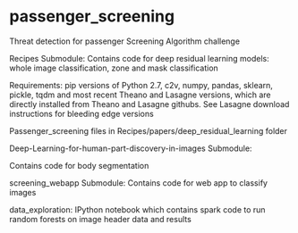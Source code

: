 # passenger_screening
Threat detection for passenger Screening Algorithm challenge



Recipes Submodule:
Contains code for deep residual learning models: whole image classification, zone and mask classification

Requirements: pip versions of Python 2.7, c2v, numpy, pandas, sklearn, pickle, tqdm and most recent Theano and Lasagne versions, 
which are directly installed from Theano and Lasagne githubs. See Lasagne download instructions for bleeding edge versions


Passenger_screening files in Recipes/papers/deep_residual_learning folder



Deep-Learning-for-human-part-discovery-in-images Submodule:

Contains code for body segmentation


screening_webapp Submodule:
Contains code for web app to classify images


data_exploration:
IPython notebook which contains spark code to run random forests on image header data and results

